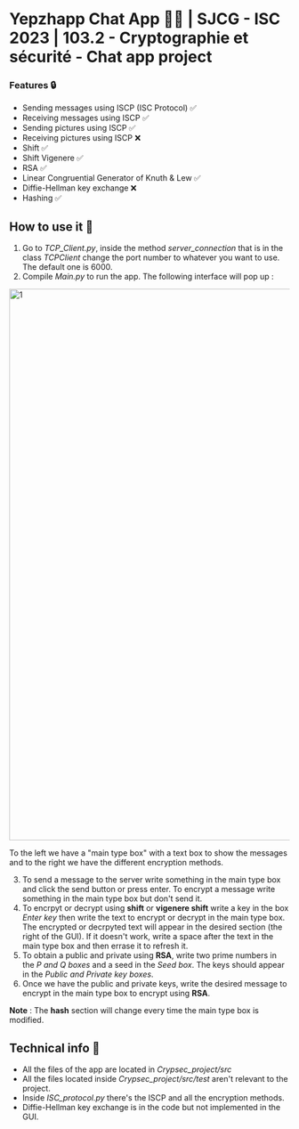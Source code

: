 # Yepzhapp Chat App 📱💬 | SJCG - ISC 2023 | 103.2 - Cryptographie et sécurité - Chat app project

### Features 🔒

- Sending messages using ISCP (ISC Protocol) ✅
- Receiving messages using ISCP ✅
- Sending pictures using ISCP ✅
- Receiving pictures using ISCP ❌
- Shift ✅
- Shift Vigenere ✅
- RSA ✅
- Linear Congruential Generator of Knuth & Lew ✅
- Diffie-Hellman key exchange ❌
- Hashing ✅

## How to use it 🤔
1. Go to *TCP_Client.py*, inside the method *server_connection* that is in the class *TCPClient* change the port number to whatever you want to use. The default one is 6000.
2. Compile *Main.py* to run the app. The following interface will pop up :
<img width="991" alt="1" src="https://user-images.githubusercontent.com/106392221/236731714-655b950b-4917-4bf8-978e-7a54ce8d4e0b.png">

To the left we have a "main type box" with a text box to show the messages and to the right we have the different encryption methods.

3. To send a message to the server write something in the main type box and click the send button or press enter. To encrypt a message write something in the main type box but don't send it.
4. To encrpyt or decrypt using **shift** or **vigenere shift** write a key in the box *Enter key* then write the text to encrypt or decrypt in the main type box. The encrypted or decrpyted text will appear in the desired section (the right of the GUI). If it doesn't work, write a space after the text in the main type box and then errase it to refresh it.
5. To obtain a public and private using **RSA**, write two prime numbers in the *P and Q boxes* and a seed in the *Seed box*. The keys should appear in the *Public and Private key boxes*.
6. Once we have the public and private keys, write the desired message to encrypt in the main type box to encrypt using **RSA**.

**Note** : The **hash** section will change every time the main type box is modified.

## Technical info 🔧

- All the files of the app are located in *Crypsec_project/src*
- All the files located inside *Crypsec_project/src/test* aren't relevant to the project.
- Inside *ISC_protocol.py* there's the ISCP and all the encryption methods.
- Diffie-Hellman key exchange is in the code but not implemented in the GUI.
